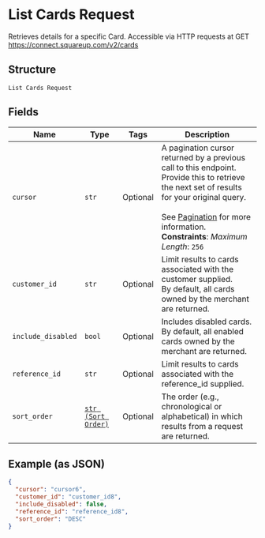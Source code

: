 
# List Cards Request

Retrieves details for a specific Card. Accessible via
HTTP requests at GET https://connect.squareup.com/v2/cards

## Structure

`List Cards Request`

## Fields

| Name | Type | Tags | Description |
|  --- | --- | --- | --- |
| `cursor` | `str` | Optional | A pagination cursor returned by a previous call to this endpoint.<br>Provide this to retrieve the next set of results for your original query.<br><br>See [Pagination](https://developer.squareup.com/docs/build-basics/common-api-patterns/pagination) for more information.<br>**Constraints**: *Maximum Length*: `256` |
| `customer_id` | `str` | Optional | Limit results to cards associated with the customer supplied.<br>By default, all cards owned by the merchant are returned. |
| `include_disabled` | `bool` | Optional | Includes disabled cards.<br>By default, all enabled cards owned by the merchant are returned. |
| `reference_id` | `str` | Optional | Limit results to cards associated with the reference_id supplied. |
| `sort_order` | [`str (Sort Order)`](../../doc/models/sort-order.md) | Optional | The order (e.g., chronological or alphabetical) in which results from a request are returned. |

## Example (as JSON)

```json
{
  "cursor": "cursor6",
  "customer_id": "customer_id8",
  "include_disabled": false,
  "reference_id": "reference_id8",
  "sort_order": "DESC"
}
```

